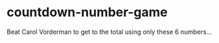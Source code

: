 countdown-number-game
=====================

Beat Carol Vorderman to get to the total using only these 6 numbers...